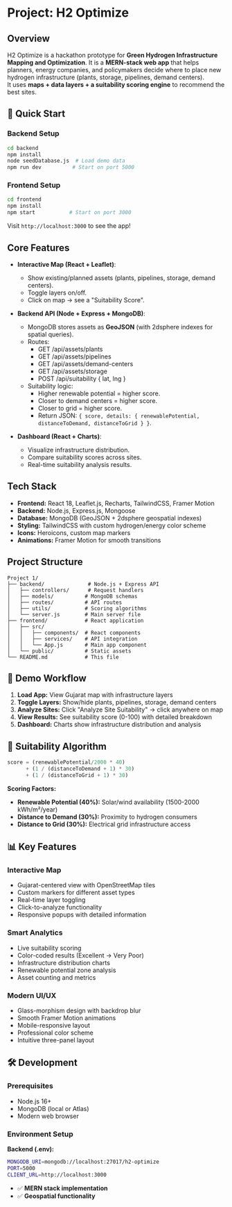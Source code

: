 # Project: H2 Optimize

## Overview
H2 Optimize is a hackathon prototype for **Green Hydrogen Infrastructure Mapping and Optimization**.
It is a **MERN-stack web app** that helps planners, energy companies, and policymakers 
decide where to place new hydrogen infrastructure (plants, storage, pipelines, demand centers).  
It uses **maps + data layers + a suitability scoring engine** to recommend the best sites.

## 🚀 Quick Start

### Backend Setup
```bash
cd backend
npm install
node seedDatabase.js  # Load demo data
npm run dev          # Start on port 5000
```

### Frontend Setup  
```bash
cd frontend
npm install
npm start           # Start on port 3000
```

Visit `http://localhost:3000` to see the app!

## Core Features
- **Interactive Map (React + Leaflet)**:
  - Show existing/planned assets (plants, pipelines, storage, demand centers).
  - Toggle layers on/off.
  - Click on map → see a "Suitability Score".

- **Backend API (Node + Express + MongoDB)**:
  - MongoDB stores assets as **GeoJSON** (with 2dsphere indexes for spatial queries).
  - Routes:
    - GET /api/assets/plants
    - GET /api/assets/pipelines
    - GET /api/assets/demand-centers
    - GET /api/assets/storage
    - POST /api/suitability { lat, lng }
  - Suitability logic:
    - Higher renewable potential = higher score.
    - Closer to demand centers = higher score.
    - Closer to grid = higher score.
    - Return JSON: `{ score, details: { renewablePotential, distanceToDemand, distanceToGrid } }`.

- **Dashboard (React + Charts)**:
  - Visualize infrastructure distribution.
  - Compare suitability scores across sites.
  - Real-time suitability analysis results.

## Tech Stack
- **Frontend:** React 18, Leaflet.js, Recharts, TailwindCSS, Framer Motion
- **Backend:** Node.js, Express.js, Mongoose
- **Database:** MongoDB (GeoJSON + 2dsphere geospatial indexes)
- **Styling:** TailwindCSS with custom hydrogen/energy color scheme
- **Icons:** Heroicons, custom map markers
- **Animations:** Framer Motion for smooth transitions

## Project Structure
```
Project 1/
├── backend/              # Node.js + Express API
│   ├── controllers/      # Request handlers
│   ├── models/          # MongoDB schemas
│   ├── routes/          # API routes
│   ├── utils/           # Scoring algorithms
│   └── server.js        # Main server file
├── frontend/            # React application
│   ├── src/
│   │   ├── components/  # React components
│   │   ├── services/    # API integration
│   │   └── App.js       # Main app component
│   └── public/          # Static assets
└── README.md            # This file
```

## 🎯 Demo Workflow

1. **Load App:** View Gujarat map with infrastructure layers
2. **Toggle Layers:** Show/hide plants, pipelines, storage, demand centers
3. **Analyze Sites:** Click "Analyze Site Suitability" → click anywhere on map
4. **View Results:** See suitability score (0-100) with detailed breakdown
5. **Dashboard:** Charts show infrastructure distribution and analysis

## 🧮 Suitability Algorithm

```javascript
score = (renewablePotential/2000 * 40) 
      + (1 / (distanceToDemand + 1) * 30)
      + (1 / (distanceToGrid + 1) * 30)
```

**Scoring Factors:**
- **Renewable Potential (40%):** Solar/wind availability (1500-2000 kWh/m²/year)
- **Distance to Demand (30%):** Proximity to hydrogen consumers
- **Distance to Grid (30%):** Electrical grid infrastructure access

## 📊 Key Features

### Interactive Map
- Gujarat-centered view with OpenStreetMap tiles
- Custom markers for different asset types
- Real-time layer toggling
- Click-to-analyze functionality
- Responsive popups with detailed information

### Smart Analytics
- Live suitability scoring
- Color-coded results (Excellent → Very Poor)
- Infrastructure distribution charts
- Renewable potential zone analysis
- Asset counting and metrics

### Modern UI/UX
- Glass-morphism design with backdrop blur
- Smooth Framer Motion animations
- Mobile-responsive layout
- Professional color scheme
- Intuitive three-panel layout

## 🛠️ Development

### Prerequisites
- Node.js 16+
- MongoDB (local or Atlas)
- Modern web browser

### Environment Setup
**Backend (.env):**
```bash
MONGODB_URI=mongodb://localhost:27017/h2-optimize
PORT=5000
CLIENT_URL=http://localhost:3000
```


- ✅ **MERN stack implementation**
- ✅ **Geospatial functionality**
